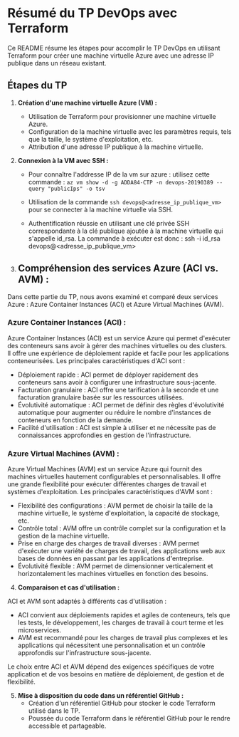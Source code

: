 # Résumé du TP DevOps avec Terraform

Ce README résume les étapes pour accomplir le TP DevOps en utilisant Terraform pour créer une machine virtuelle Azure avec une adresse IP publique dans un réseau existant.

## Étapes du TP

1. **Création d'une machine virtuelle Azure (VM) :**
   - Utilisation de Terraform pour provisionner une machine virtuelle Azure.
   - Configuration de la machine virtuelle avec les paramètres requis, tels que la taille, le système d'exploitation, etc.
   - Attribution d'une adresse IP publique à la machine virtuelle.

2. **Connexion à la VM avec SSH :**
   - Pour connaître l'addresse IP de la vm sur azure : utilisez cette commande :
     ```az vm show -d -g ADDA84-CTP -n devops-20190389 --query "publicIps" -o tsv```
     
   - Utilisation de la commande `ssh devops@<adresse_ip_publique_vm>` pour se connecter à la machine virtuelle via SSH.
     
   - Authentification réussie en utilisant une clé privée SSH correspondante à la clé publique ajoutée à la machine virtuelle qui s'appelle id_rsa. La commande à exécuter est donc : ssh -i id_rsa devops@<adresse_ip_publique_vm>

4. ## Compréhension des services Azure (ACI vs. AVM) :

Dans cette partie du TP, nous avons examiné et comparé deux services Azure : Azure Container Instances (ACI) et Azure Virtual Machines (AVM).

### Azure Container Instances (ACI) :

Azure Container Instances (ACI) est un service Azure qui permet d'exécuter des conteneurs sans avoir à gérer des machines virtuelles ou des clusters. Il offre une expérience de déploiement rapide et facile pour les applications conteneurisées. Les principales caractéristiques d'ACI sont :

- Déploiement rapide : ACI permet de déployer rapidement des conteneurs sans avoir à configurer une infrastructure sous-jacente.
- Facturation granulaire : ACI offre une tarification à la seconde et une facturation granulaire basée sur les ressources utilisées.
- Évolutivité automatique : ACI permet de définir des règles d'évolutivité automatique pour augmenter ou réduire le nombre d'instances de conteneurs en fonction de la demande.
- Facilité d'utilisation : ACI est simple à utiliser et ne nécessite pas de connaissances approfondies en gestion de l'infrastructure.

### Azure Virtual Machines (AVM) :

Azure Virtual Machines (AVM) est un service Azure qui fournit des machines virtuelles hautement configurables et personnalisables. Il offre une grande flexibilité pour exécuter différentes charges de travail et systèmes d'exploitation. Les principales caractéristiques d'AVM sont :

- Flexibilité des configurations : AVM permet de choisir la taille de la machine virtuelle, le système d'exploitation, la capacité de stockage, etc.
- Contrôle total : AVM offre un contrôle complet sur la configuration et la gestion de la machine virtuelle.
- Prise en charge des charges de travail diverses : AVM permet d'exécuter une variété de charges de travail, des applications web aux bases de données en passant par les applications d'entreprise.
- Évolutivité flexible : AVM permet de dimensionner verticalement et horizontalement les machines virtuelles en fonction des besoins.

4. **Comparaison et cas d'utilisation :**

ACI et AVM sont adaptés à différents cas d'utilisation :

- ACI convient aux déploiements rapides et agiles de conteneurs, tels que les tests, le développement, les charges de travail à court terme et les microservices.
- AVM est recommandé pour les charges de travail plus complexes et les applications qui nécessitent une personnalisation et un contrôle approfondis sur l'infrastructure sous-jacente.

Le choix entre ACI et AVM dépend des exigences spécifiques de votre application et de vos besoins en matière de déploiement, de gestion et de flexibilité.


5. **Mise à disposition du code dans un référentiel GitHub :**
   - Création d'un référentiel GitHub pour stocker le code Terraform utilisé dans le TP.
   - Poussée du code Terraform dans le référentiel GitHub pour le rendre accessible et partageable.
